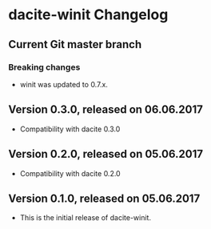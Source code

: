 # dacite-winit Changelog

## Current Git master branch

### Breaking changes

 - winit was updated to 0.7.x.


## Version 0.3.0, released on 06.06.2017

 - Compatibility with dacite 0.3.0


## Version 0.2.0, released on 05.06.2017

 - Compatibility with dacite 0.2.0


## Version 0.1.0, released on 05.06.2017

 - This is the initial release of dacite-winit.
